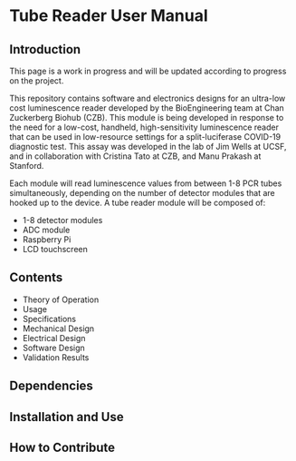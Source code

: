 # Tube Reader User Manual

## Introduction
This page is a work in progress and will be updated according to progress on the project. 

This repository contains software and electronics designs for an ultra-low cost luminescence reader developed by the BioEngineering team at Chan Zuckerberg Biohub (CZB). This module is being developed in response to the need for a low-cost, handheld, high-sensitivity luminescence reader that can be used in low-resource settings for a split-luciferase COVID-19 diagnostic test. This assay was developed in the lab of Jim Wells at UCSF, and in collaboration with Cristina Tato at CZB, and Manu Prakash at Stanford. 

Each module will read luminescence values from between 1-8 PCR tubes simultaneously, depending on the number of detector modules that are hooked up to the device. A tube reader module will be composed of:
- 1-8 detector modules
- ADC module
- Raspberry Pi
- LCD touchscreen


## Contents
- Theory of Operation
- Usage
- Specifications
- Mechanical Design
- Electrical Design
- Software Design
- Validation Results

## Dependencies


## Installation and Use



## How to Contribute

